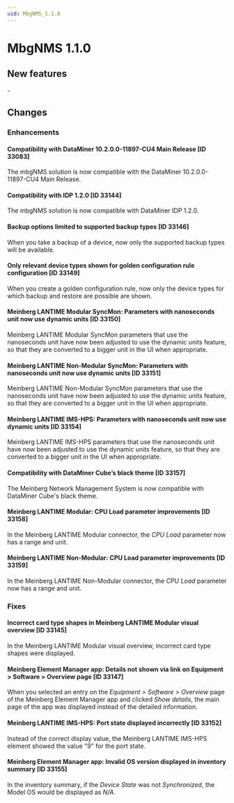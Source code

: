 ```yaml
---
uid: MbgNMS_1.1.0
---
```


# MbgNMS 1.1.0

## New features

\-

## Changes

### Enhancements

#### Compatibility with DataMiner 10.2.0.0-11897-CU4 Main Release \[ID 33083\]

The mbgNMS solution is now compatible with the DataMiner 10.2.0.0-11897-CU4 Main Release.

#### Compatibility with IDP 1.2.0 \[ID 33144\]

The mbgNMS solution is now compatible with DataMiner IDP 1.2.0.

#### Backup options limited to supported backup types \[ID 33146\]

When you take a backup of a device, now only the supported backup types will be available.

#### Only relevant device types shown for golden configuration rule configuration \[ID 33149\]

When you create a golden configuration rule, now only the device types for which backup and restore are possible are shown.

#### Meinberg LANTIME Modular SyncMon: Parameters with nanoseconds unit now use dynamic units \[ID 33150\]

Meinberg LANTIME Modular SyncMon parameters that use the nanoseconds unit have now been adjusted to use the dynamic units feature, so that they are converted to a bigger unit in the UI when appropriate.

#### Meinberg LANTIME Non-Modular SyncMon: Parameters with nanoseconds unit now use dynamic units \[ID 33151\]

Meinberg LANTIME Non-Modular SyncMon parameters that use the nanoseconds unit have now been adjusted to use the dynamic units feature, so that they are converted to a bigger unit in the UI when appropriate.

#### Meinberg LANTIME IMS-HPS: Parameters with nanoseconds unit now use dynamic units \[ID 33154\]

Meinberg LANTIME IMS-HPS parameters that use the nanoseconds unit have now been adjusted to use the dynamic units feature, so that they are converted to a bigger unit in the UI when appropriate.

#### Compatibility with DataMiner Cube’s black theme \[ID 33157\]

The Meinberg Network Management System is now compatible with DataMiner Cube's black theme.

#### Meinberg LANTIME Modular: CPU Load parameter improvements \[ID 33158\]

In the Meinberg LANTIME Modular connector, the *CPU Load* parameter now has a range and unit.

#### Meinberg LANTIME Non-Modular: CPU Load parameter improvements \[ID 33159\]

In the Meinberg LANTIME Non-Modular connector, the *CPU Load* parameter now has a range and unit.

### Fixes

#### Incorrect card type shapes in Meinberg LANTIME Modular visual overview \[ID 33145\]

In the Meinberg LANTIME Modular visual overview, incorrect card type shapes were displayed.

#### Meinberg Element Manager app: Details not shown via link on Equipment \> Software \> Overview page \[ID 33147\]

When you selected an entry on the *Equipment* > *Software* > *Overview* page of the Meinberg Element Manager app and clicked *Show details*, the main page of the app was displayed instead of the detailed information.

#### Meinberg LANTIME IMS-HPS: Port state displayed incorrectly \[ID 33152\]

Instead of the correct display value, the Meinberg LANTIME IMS-HPS element showed the value "9" for the port state.

#### Meinberg Element Manager app: Invalid OS version displayed in inventory summary \[ID 33155\]

In the inventory summary, if the *Device State* was not *Synchronized*, the Model OS would be displayed as *N/A*.
